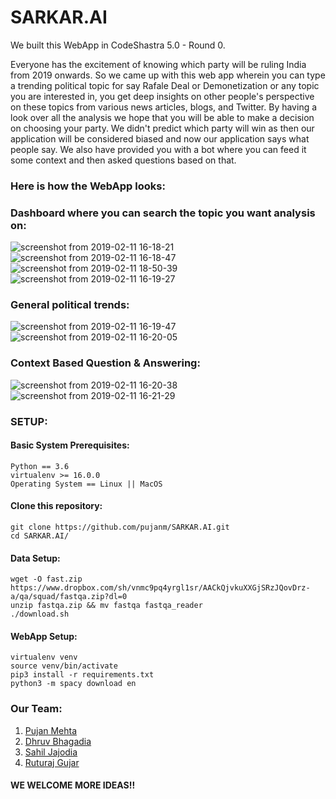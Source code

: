 # SARKAR.AI
We built this WebApp in CodeShastra 5.0 - Round 0.

Everyone has the excitement of knowing which party will be ruling India from 2019 onwards. So we came up with this web app wherein you can type a trending political topic for say Rafale Deal or Demonetization or any topic you are interested in, you get deep insights on other people's perspective on these topics from various news articles, blogs, and Twitter. By having a look over all the analysis we hope that you will be able to make a decision on choosing your party. We didn't predict which party will win as then our application will be considered biased and now our application says what people say. We also have provided you with a bot where you can feed it some context and then asked questions based on that.

### Here is how the WebApp looks:

### Dashboard where you can search the topic you want analysis on:
![screenshot from 2019-02-11 16-18-21](https://user-images.githubusercontent.com/26873907/52565545-1f986d80-2e2d-11e9-9d23-95497956641d.png)
![screenshot from 2019-02-11 16-18-47](https://user-images.githubusercontent.com/26873907/52565563-28893f00-2e2d-11e9-9813-d36824351c94.png)
![screenshot from 2019-02-11 18-50-39](https://user-images.githubusercontent.com/26873907/52566110-e103b280-2e2e-11e9-8e7e-cb5a409e2936.png)
![screenshot from 2019-02-11 16-19-27](https://user-images.githubusercontent.com/26873907/52565562-27f0a880-2e2d-11e9-9b9d-a912b7da4fd4.png)

### General political trends:
![screenshot from 2019-02-11 16-19-47](https://user-images.githubusercontent.com/26873907/52566150-ff69ae00-2e2e-11e9-8acb-34994f9adb48.png)
![screenshot from 2019-02-11 16-20-05](https://user-images.githubusercontent.com/26873907/52566149-ff69ae00-2e2e-11e9-8cd9-8a5b706c965b.png)

### Context Based Question & Answering:
![screenshot from 2019-02-11 16-20-38](https://user-images.githubusercontent.com/26873907/52566214-317b1000-2e2f-11e9-984e-3872047fec0c.png)
![screenshot from 2019-02-11 16-21-29](https://user-images.githubusercontent.com/26873907/52566213-317b1000-2e2f-11e9-8768-bd4794780d9b.png)

### SETUP:
#### Basic System Prerequisites:
```
Python == 3.6
virtualenv >= 16.0.0
Operating System == Linux || MacOS
```
#### Clone this repository:
```
git clone https://github.com/pujanm/SARKAR.AI.git
cd SARKAR.AI/
```
#### Data Setup:
```
wget -O fast.zip https://www.dropbox.com/sh/vnmc9pq4yrgl1sr/AACkQjvkuXXGjSRzJQovDrz-a/qa/squad/fastqa.zip?dl=0
unzip fastqa.zip && mv fastqa fastqa_reader
./download.sh
```
#### WebApp Setup:
```
virtualenv venv
source venv/bin/activate
pip3 install -r requirements.txt
python3 -m spacy download en
```
### Our Team:
1) [Pujan Mehta](https://github.com/pujanm)
2) [Dhruv Bhagadia](https://github.com/DhruvBhagadia)  
3) [Sahil Jajodia](https://github.com/sahiljajodia01)
4) [Ruturaj Gujar](https://github.com/Ruturaj123)

#### WE WELCOME MORE IDEAS!!
